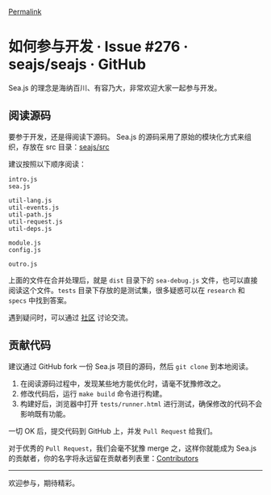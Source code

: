 [Permalink](https://github.com/seajs/seajs/issues/276 "Permalink to 如何参与开发 · Issue #276 · seajs/seajs · GitHub")

# 如何参与开发 · Issue #276 · seajs/seajs · GitHub

Sea.js 的理念是海纳百川、有容乃大，非常欢迎大家一起参与开发。

## 阅读源码

要参于开发，还是得阅读下源码。
Sea.js 的源码采用了原始的模块化方式来组织，存放在 src 目录：[seajs/src][1]

建议按照以下顺序阅读：


    intro.js
    sea.js

    util-lang.js
    util-events.js
    util-path.js
    util-request.js
    util-deps.js

    module.js
    config.js

    outro.js


上面的文件在合并处理后，就是 `dist` 目录下的 `sea-debug.js` 文件，也可以直接阅读这个文件。`tests` 目录下存放的是测试集，很多疑惑可以在 `research` 和 `specs` 中找到答案。

遇到疑问时，可以通过 [社区][2] 讨论交流。

## 贡献代码

建议通过 GitHub fork 一份 Sea.js 项目的源码，然后 `git clone` 到本地阅读。

  1. 在阅读源码过程中，发现某些地方能优化时，请毫不犹豫修改之。
  2. 修改代码后，运行 `make build` 命令进行构建。
  3. 构建好后，浏览器中打开 `tests/runner.html` 进行测试，确保修改的代码不会影响既有功能。

一切 OK 后，提交代码到 GitHub 上，并发 `Pull Request` 给我们。

对于优秀的 `Pull Request`，我们会毫不犹豫 merge 之，这样你就能成为 Sea.js 的贡献者，你的名字将永远留在贡献者列表里：[Contributors][3]

* * *

欢迎参与，期待精彩。

   [1]: https://github.com/seajs/seajs/tree/master/src
   [2]: https://github.com/seajs/seajs/issues/271
   [3]: https://github.com/seajs/seajs/graphs/contributors
  
